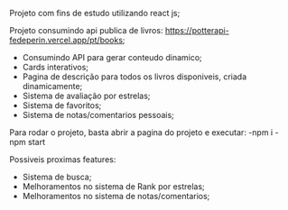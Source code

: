 Projeto com fins de estudo utilizando react js;

Projeto consumindo api publica de livros: https://potterapi-fedeperin.vercel.app/pt/books;

- Consumindo API para gerar conteudo dinamico;
- Cards interativos;
- Pagina de descrição para todos os livros disponiveis, criada dinamicamente;
- Sistema de avaliação por estrelas;
- Sistema de favoritos;
- Sistema de notas/comentarios pessoais;

Para rodar o projeto, basta abrir a pagina do projeto e executar:
-npm i
-npm start

Possiveis proximas features:
- Sistema de busca;
- Melhoramentos no sistema de Rank por estrelas;
- Melhoramentos no sistema de notas/comentarios;

